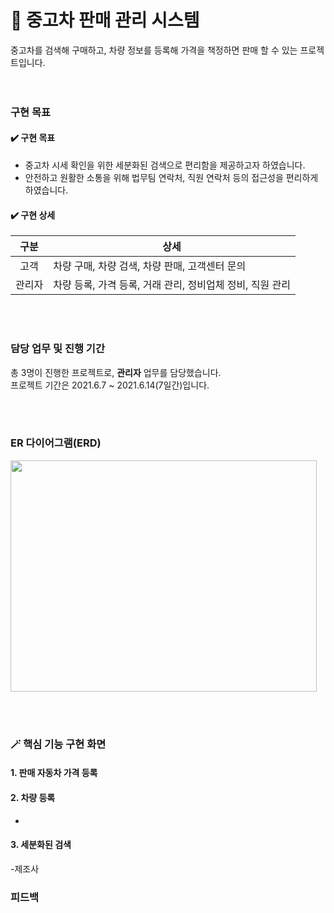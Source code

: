 # 🚗 중고차 판매 관리 시스템 
중고차를 검색해 구매하고, 차량 정보를 등록해 가격을 책정하면 판매 할 수 있는 프로젝트입니다.
<br>
<br> <br>

### 구현 목표

#### ✔️ 구현 목표

+ 중고차 시세 확인을 위한 세분화된 검색으로 편리함을 제공하고자 하였습니다.
+ 안전하고 원활한 소통을 위해 법무팀 연락처, 직원 연락처 등의 접근성을 편리하게 하였습니다.

#### ✔️ 구현 상세

|구분|상세|
|:------:|---|
|고객|차량 구매, 차량 검색, 차량 판매, 고객센터 문의|
|관리자|차량 등록, 가격 등록, 거래 관리, 정비업체 정비, 직원 관리|

<br><br>


### 담당 업무 및 진행 기간
총 3명이 진행한 프로젝트로, **관리자** 업무를 담당했습니다. <br>
프로젝트 기간은 2021.6.7 ~ 2021.6.14(7일간)입니다.



<br><br>

### ER 다이어그램(ERD)

<img src="https://user-images.githubusercontent.com/111429706/186194947-7ff07a88-1a65-47bc-b9db-188f06f60daf.png" width="490" height="370"/>

<br><br>

### 🪄 핵심 기능 구현 화면

#### 1. 판매 자동차 가격 등록

#### 2. 차량 등록

- 

#### 3. 세분화된 검색

-제조사



### 피드백










